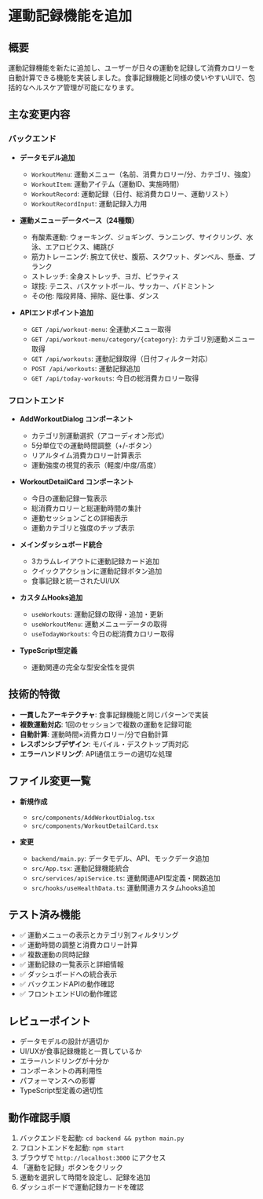 # 運動記録機能を追加

## 概要
運動記録機能を新たに追加し、ユーザーが日々の運動を記録して消費カロリーを自動計算できる機能を実装しました。食事記録機能と同様の使いやすいUIで、包括的なヘルスケア管理が可能になります。

## 主な変更内容

### バックエンド
- **データモデル追加**
  - `WorkoutMenu`: 運動メニュー（名前、消費カロリー/分、カテゴリ、強度）
  - `WorkoutItem`: 運動アイテム（運動ID、実施時間）
  - `WorkoutRecord`: 運動記録（日付、総消費カロリー、運動リスト）
  - `WorkoutRecordInput`: 運動記録入力用

- **運動メニューデータベース（24種類）**
  - 有酸素運動: ウォーキング、ジョギング、ランニング、サイクリング、水泳、エアロビクス、縄跳び
  - 筋力トレーニング: 腕立て伏せ、腹筋、スクワット、ダンベル、懸垂、プランク
  - ストレッチ: 全身ストレッチ、ヨガ、ピラティス
  - 球技: テニス、バスケットボール、サッカー、バドミントン
  - その他: 階段昇降、掃除、庭仕事、ダンス

- **APIエンドポイント追加**
  - `GET /api/workout-menu`: 全運動メニュー取得
  - `GET /api/workout-menu/category/{category}`: カテゴリ別運動メニュー取得
  - `GET /api/workouts`: 運動記録取得（日付フィルター対応）
  - `POST /api/workouts`: 運動記録追加
  - `GET /api/today-workouts`: 今日の総消費カロリー取得

### フロントエンド
- **AddWorkoutDialog コンポーネント**
  - カテゴリ別運動選択（アコーディオン形式）
  - 5分単位での運動時間調整（+/-ボタン）
  - リアルタイム消費カロリー計算表示
  - 運動強度の視覚的表示（軽度/中度/高度）

- **WorkoutDetailCard コンポーネント**
  - 今日の運動記録一覧表示
  - 総消費カロリーと総運動時間の集計
  - 運動セッションごとの詳細表示
  - 運動カテゴリと強度のチップ表示

- **メインダッシュボード統合**
  - 3カラムレイアウトに運動記録カード追加
  - クイックアクションに運動記録ボタン追加
  - 食事記録と統一されたUI/UX

- **カスタムHooks追加**
  - `useWorkouts`: 運動記録の取得・追加・更新
  - `useWorkoutMenu`: 運動メニューデータの取得
  - `useTodayWorkouts`: 今日の総消費カロリー取得

- **TypeScript型定義**
  - 運動関連の完全な型安全性を提供

## 技術的特徴
- **一貫したアーキテクチャ**: 食事記録機能と同じパターンで実装
- **複数運動対応**: 1回のセッションで複数の運動を記録可能
- **自動計算**: 運動時間×消費カロリー/分で自動計算
- **レスポンシブデザイン**: モバイル・デスクトップ両対応
- **エラーハンドリング**: API通信エラーの適切な処理

## ファイル変更一覧
- **新規作成**
  - `src/components/AddWorkoutDialog.tsx`
  - `src/components/WorkoutDetailCard.tsx`
  
- **変更**
  - `backend/main.py`: データモデル、API、モックデータ追加
  - `src/App.tsx`: 運動記録機能統合
  - `src/services/apiService.ts`: 運動関連API型定義・関数追加
  - `src/hooks/useHealthData.ts`: 運動関連カスタムhooks追加

## テスト済み機能
- ✅ 運動メニューの表示とカテゴリ別フィルタリング
- ✅ 運動時間の調整と消費カロリー計算
- ✅ 複数運動の同時記録
- ✅ 運動記録の一覧表示と詳細情報
- ✅ ダッシュボードへの統合表示
- ✅ バックエンドAPIの動作確認
- ✅ フロントエンドUIの動作確認

## レビューポイント
- データモデルの設計が適切か
- UI/UXが食事記録機能と一貫しているか
- エラーハンドリングが十分か
- コンポーネントの再利用性
- パフォーマンスへの影響
- TypeScript型定義の適切性

## 動作確認手順
1. バックエンドを起動: `cd backend && python main.py`
2. フロントエンドを起動: `npm start`
3. ブラウザで `http://localhost:3000` にアクセス
4. 「運動を記録」ボタンをクリック
5. 運動を選択して時間を設定し、記録を追加
6. ダッシュボードで運動記録カードを確認
